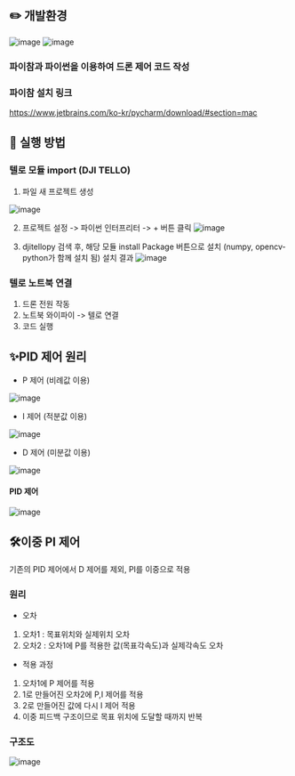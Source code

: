 ## ✏️ 개발환경  
![image](https://user-images.githubusercontent.com/79096808/206724639-6901c502-36c3-4588-bddb-0b4b45670430.png)
![image](https://user-images.githubusercontent.com/79096808/206724701-dce3e7e9-e482-4480-93a7-656e9e804032.png)

### 파이참과 파이썬을 이용하여 드론 제어 코드 작성



### 파이참 설치 링크
https://www.jetbrains.com/ko-kr/pycharm/download/#section=mac



## 🌙 실행 방법

### 텔로 모듈 import (DJI TELLO)

1) 파일 새 프로젝트 생성

![image](https://user-images.githubusercontent.com/79096808/206884833-95d0c2b5-b192-405f-a7ae-10c626db9277.png)

2) 프로젝트 설정 -> 파이썬 인터프리터 -> + 버튼 클릭
![image](https://user-images.githubusercontent.com/79096808/206884924-c94c667b-c910-4f73-8c0d-08f290e1ff83.png)

3) djitellopy 검색 후, 해당 모듈 install Package 버튼으로 설치
(numpy, opencv-python가 함께 설치 됨)
설치 결과
![image](https://user-images.githubusercontent.com/79096808/206884904-3202889d-4b12-45e4-9b9d-0d1bbe2f7a67.png)



### 텔로 노트북 연결

1) 드론 전원 작동
2) 노트북 와이파이 -> 텔로 연결
3) 코드 실행


## ✨PID 제어 원리
* P 제어 (비례값 이용)

![image](https://user-images.githubusercontent.com/79096808/206883844-54cb63d7-3a2c-43e0-967b-f593bd75387f.png)

* I 제어 (적분값 이용)

![image](https://user-images.githubusercontent.com/79096808/206883851-b9cd4e53-ca6c-4240-9954-08dfbbce8306.png)

* D 제어 (미분값 이용)

![image](https://user-images.githubusercontent.com/79096808/206883854-49740411-311e-42f6-baf3-a60091a78398.png)

#### PID 제어

![image](https://user-images.githubusercontent.com/79096808/206883862-98de668d-d610-4c93-af12-87bba71a0747.png)
 

## 🛠이중 PI 제어 

기존의 PID 제어에서 D 제어를 제외, PI를 이중으로 적용

### 원리
* 오차
1) 오차1 : 목표위치와 실제위치 오차
2) 오차2 : 오차1에 P를 적용한 값(목표각속도)과 실제각속도 오차

* 적용 과정
1. 오차1에 P 제어를 적용
2. 1로 만들어진 오차2에 P,I 제어를 적용
3. 2로 만들어진 값에 다시 I 제어 적용
4. 이중 피드백 구조이므로 목표 위치에 도달할 때까지 반복

### 구조도
![image](https://user-images.githubusercontent.com/79096808/206730347-9c158e4d-4cf8-402c-af59-23d84e5c943a.png)
